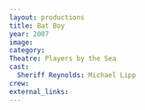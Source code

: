 ```yaml
---
layout: productions
title: Bat Boy
year: 2007
image:
category:
Theatre: Players by the Sea
cast:
  Sheriff Reynolds: Michael Lipp
crew:
external_links:
---
```

